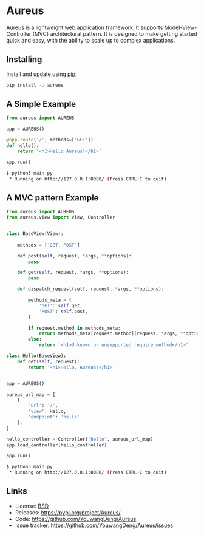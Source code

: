 # Aureus

Aureus is a lightweight web application framework. It supports
Model-View-Controller (MVC) architectural pattern. It is designed to
make getting started quick and easy, with the ability to scale up to
complex applications.

## Installing

Install and update using
[pip](https://pip.pypa.io/en/stable/quickstart/):

```bash
pip install -U aureus
```

## A Simple Example

```Python
from aureus import AUREUS

app = AUREUS()

@app.route('/', methods=['GET'])
def hello():
    return '<h1>Hello Aureus!</h1>'

app.run()
```

```bash
$ python3 main.py
 * Running on http://127.0.0.1:8080/ (Press CTRL+C to quit)
```

## A MVC pattern Example

```Python
from aureus import AUREUS
from aureus.view import View, Controller


class BaseView(View):
    
    methods = ['GET, POST']

    def post(self, request, *args, **options):
        pass

    def get(self, request, *args, **options):
        pass

    def dispatch_request(self, request, *args, **options):

        methods_meta = {
            'GET': self.get,
            'POST': self.post,
        }

        if request.method in methods_meta:
            return methods_meta[request.method](request, *args, **options)
        else:
            return '<h1>Unknown or unsupported require method</h1>'

class Hello(BaseView):
    def get(self, request):
        return '<h1>Hello, Aureus!</h1>'


app = AUREUS()

aureus_url_map = [
    {
        'url': '/',
        'view': Hello,
        'endpoint': 'hello'
    },
]

hello_controller = Controller('hello', aureus_url_map)
app.load_controller(hello_controller)

app.run()
```

```bash
$ python3 main.py
 * Running on http://127.0.0.1:8080/ (Press CTRL+C to quit)
```

## Links

-   License:
    [BSD](https://github.com/YouwangDeng/Aureus/blob/master/LICENCE)
-   Releases: <https://pypi.org/project/Aureus/>
-   Code: <https://github.com/YouwangDeng/Aureus>
-   Issue tracker: <https://github.com/YouwangDeng/Aureus/issues>

